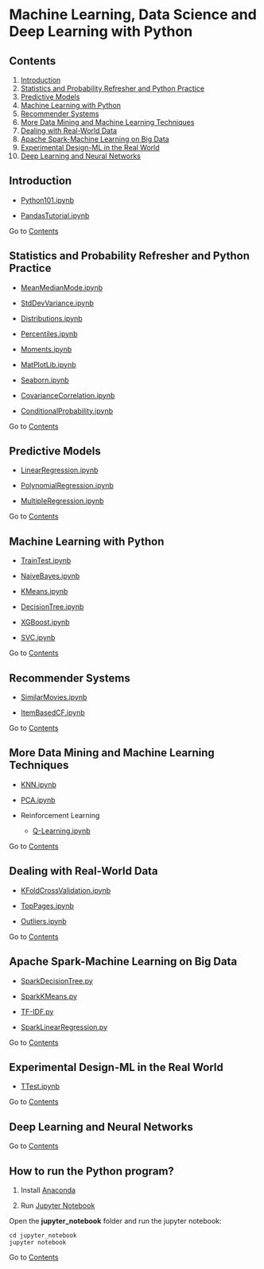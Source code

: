 Machine Learning, Data Science and Deep Learning with Python
===========================

## Contents
1. [Introduction](#introduction)
2. [Statistics and Probability Refresher and Python Practice](#statistics-and-probability-refresher-and-python-practice)
3. [Predictive Models](#predictive-models)
4. [Machine Learning with Python](#machine-learning-with-python)
5. [Recommender Systems](#recommender-systems)
6. [More Data Mining and Machine Learning Techniques](#more-data-mining-and-machine-learning-techniques)
7. [Dealing with Real-World Data](#dealing-with-real-world-data)
8. [Apache Spark-Machine Learning on Big Data](#apache-spark-machine-learning-on-big-data)
9. [Experimental Design-ML in the Real World](#experimental-design-ml-in-the-real-world)
10. [Deep Learning and Neural Networks](#deep-learnin-gand-neural-networks)

## Introduction

* [Python101.ipynb](https://github.com/ramonfigueiredopessoa/machine_learning_data_science_and_deep_learning_with_python/blob/master/jupyter_notebook/1_introduction/Python101.ipynb)

* [PandasTutorial.ipynb](https://github.com/ramonfigueiredopessoa/machine_learning_data_science_and_deep_learning_with_python/blob/master/jupyter_notebook/1_introduction/PandasTutorial.ipynb)

Go to [Contents](#contents)

## Statistics and Probability Refresher and Python Practice

* [MeanMedianMode.ipynb](https://github.com/ramonfigueiredopessoa/machine_learning_data_science_and_deep_learning_with_python/blob/master/jupyter_notebook/2_statistics_probability_and_python_practice/MeanMedianMode.ipynb)

* [StdDevVariance.ipynb](https://github.com/ramonfigueiredopessoa/machine_learning_data_science_and_deep_learning_with_python/blob/master/jupyter_notebook/2_statistics_probability_and_python_practice/StdDevVariance.ipynb)

* [Distributions.ipynb](https://github.com/ramonfigueiredopessoa/machine_learning_data_science_and_deep_learning_with_python/blob/master/jupyter_notebook/2_statistics_probability_and_python_practice/Distributions.ipynb)

* [Percentiles.ipynb](https://github.com/ramonfigueiredopessoa/machine_learning_data_science_and_deep_learning_with_python/blob/master/jupyter_notebook/2_statistics_probability_and_python_practice/Percentiles.ipynb)

* [Moments.ipynb](https://github.com/ramonfigueiredopessoa/machine_learning_data_science_and_deep_learning_with_python/blob/master/jupyter_notebook/2_statistics_probability_and_python_practice/Moments.ipynb)

* [MatPlotLib.ipynb](https://github.com/ramonfigueiredopessoa/machine_learning_data_science_and_deep_learning_with_python/blob/master/jupyter_notebook/2_statistics_probability_and_python_practice/MatPlotLib.ipynb)

* [Seaborn.ipynb](https://github.com/ramonfigueiredopessoa/machine_learning_data_science_and_deep_learning_with_python/blob/master/jupyter_notebook/2_statistics_probability_and_python_practice/Seaborn.ipynb)

* [CovarianceCorrelation.ipynb](https://github.com/ramonfigueiredopessoa/machine_learning_data_science_and_deep_learning_with_python/blob/master/jupyter_notebook/2_statistics_probability_and_python_practice/CovarianceCorrelation.ipynb)

* [ConditionalProbability.ipynb](https://github.com/ramonfigueiredopessoa/machine_learning_data_science_and_deep_learning_with_python/blob/master/jupyter_notebook/2_statistics_probability_and_python_practice/ConditionalProbability.ipynb)

Go to [Contents](#contents)

## Predictive Models

* [LinearRegression.ipynb](https://github.com/ramonfigueiredopessoa/machine_learning_data_science_and_deep_learning_with_python/blob/master/jupyter_notebook/3_predictive_models/LinearRegression.ipynb)

* [PolynomialRegression.ipynb](https://github.com/ramonfigueiredopessoa/machine_learning_data_science_and_deep_learning_with_python/blob/master/jupyter_notebook/3_predictive_models/PolynomialRegression.ipynb)

* [MultipleRegression.ipynb](https://github.com/ramonfigueiredopessoa/machine_learning_data_science_and_deep_learning_with_python/blob/master/jupyter_notebook/3_predictive_models/MultipleRegression.ipynb)

Go to [Contents](#contents)

## Machine Learning with Python

* [TrainTest.ipynb](https://github.com/ramonfigueiredopessoa/machine_learning_data_science_and_deep_learning_with_python/blob/master/jupyter_notebook/4_machine_learning_with_python/TrainTest.ipynb)

* [NaiveBayes.ipynb](https://github.com/ramonfigueiredopessoa/machine_learning_data_science_and_deep_learning_with_python/blob/master/jupyter_notebook/4_machine_learning_with_python/NaiveBayes.ipynb)

* [KMeans.ipynb](https://github.com/ramonfigueiredopessoa/machine_learning_data_science_and_deep_learning_with_python/blob/master/jupyter_notebook/4_machine_learning_with_python/KMeans.ipynb)

* [DecisionTree.ipynb](https://github.com/ramonfigueiredopessoa/machine_learning_data_science_and_deep_learning_with_python/blob/master/jupyter_notebook/4_machine_learning_with_python/DecisionTree.ipynb)

* [XGBoost.ipynb](https://github.com/ramonfigueiredopessoa/machine_learning_data_science_and_deep_learning_with_python/blob/master/jupyter_notebook/4_machine_learning_with_python/XGBoost.ipynb)

* [SVC.ipynb](https://github.com/ramonfigueiredopessoa/machine_learning_data_science_and_deep_learning_with_python/blob/master/jupyter_notebook/4_machine_learning_with_python/SVC.ipynb)

Go to [Contents](#contents)

## Recommender Systems

* [SimilarMovies.ipynb](https://github.com/ramonfigueiredopessoa/machine_learning_data_science_and_deep_learning_with_python/blob/master/jupyter_notebook/5_recommender_systems/SimilarMovies.ipynb)

* [ItemBasedCF.ipynb](https://github.com/ramonfigueiredopessoa/machine_learning_data_science_and_deep_learning_with_python/blob/master/jupyter_notebook/5_recommender_systems/ItemBasedCF.ipynb)

Go to [Contents](#contents)

## More Data Mining and Machine Learning Techniques

* [KNN.ipynb](https://github.com/ramonfigueiredopessoa/machine_learning_data_science_and_deep_learning_with_python/blob/master/jupyter_notebook/6_more_data_mining_and_ml_techniques/KNN.ipynb)

* [PCA.ipynb](https://github.com/ramonfigueiredopessoa/machine_learning_data_science_and_deep_learning_with_python/blob/master/jupyter_notebook/6_more_data_mining_and_ml_techniques/PCA.ipynb)

* Reinforcement Learning
	* [Q-Learning.ipynb](https://github.com/ramonfigueiredopessoa/machine_learning_data_science_and_deep_learning_with_python/blob/master/jupyter_notebook/6_more_data_mining_and_ml_techniques/Q-Learning.ipynb)

Go to [Contents](#contents)

## Dealing with Real-World Data

* [KFoldCrossValidation.ipynb](https://github.com/ramonfigueiredopessoa/machine_learning_data_science_and_deep_learning_with_python/blob/master/jupyter_notebook/7_dealing_with_real_world_data/KFoldCrossValidation.ipynb)

* [TopPages.ipynb](https://github.com/ramonfigueiredopessoa/machine_learning_data_science_and_deep_learning_with_python/blob/master/jupyter_notebook/7_dealing_with_real_world_data/TopPages.ipynb)

* [Outliers.ipynb](https://github.com/ramonfigueiredopessoa/machine_learning_data_science_and_deep_learning_with_python/blob/master/jupyter_notebook/7_dealing_with_real_world_data/Outliers.ipynb)

Go to [Contents](#contents)

## Apache Spark-Machine Learning on Big Data

* [SparkDecisionTree.py](https://github.com/ramonfigueiredopessoa/machine_learning_data_science_and_deep_learning_with_python/blob/master/jupyter_notebook/8_apache_spark/SparkDecisionTree.py)

* [SparkKMeans.py](https://github.com/ramonfigueiredopessoa/machine_learning_data_science_and_deep_learning_with_python/blob/master/jupyter_notebook/8_apache_spark/SparkKMeans.py)

* [TF-IDF.py](https://github.com/ramonfigueiredopessoa/machine_learning_data_science_and_deep_learning_with_python/blob/master/jupyter_notebook/8_apache_spark/TF-IDF.py)

* [SparkLinearRegression.py](https://github.com/ramonfigueiredopessoa/machine_learning_data_science_and_deep_learning_with_python/blob/master/jupyter_notebook/8_apache_spark/SparkLinearRegression.py)

Go to [Contents](#contents)

## Experimental Design-ML in the Real World

* [TTest.ipynb](https://github.com/ramonfigueiredopessoa/machine_learning_data_science_and_deep_learning_with_python/blob/master/jupyter_notebook/9_experimental_design/TTest.ipynb)

Go to [Contents](#contents)

## Deep Learning and Neural Networks

Go to [Contents](#contents)

## How to run the Python program?

1. Install [Anaconda](https://www.anaconda.com/distribution/)

2. Run [Jupyter Notebook](https://jupyter.org/)

Open the **jupyter_notebook** folder and run the jupyter notebook:

```
cd jupyter_notebook
jupyter notebook
```

Go to [Contents](#contents)